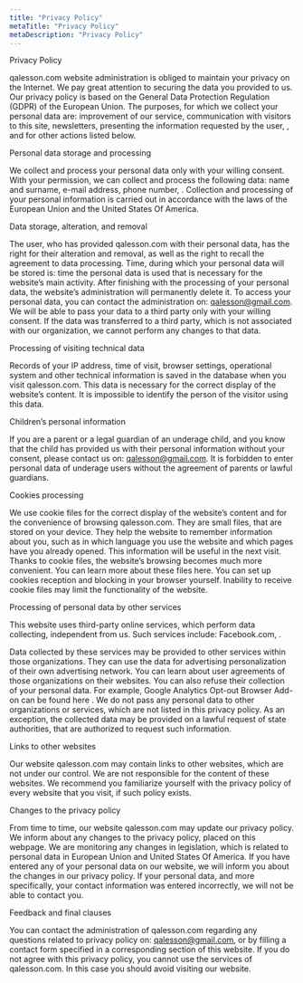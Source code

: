 ```yaml
---
title: "Privacy Policy"
metaTitle: "Privacy Policy"
metaDescription: "Privacy Policy"
---
```



Privacy Policy

qalesson.com website administration is obliged to maintain your privacy on the Internet. We pay great attention to securing the data you provided to us. Our privacy policy is based on the General Data Protection Regulation (GDPR) of the European Union. The purposes, for which we collect your personal data are: improvement of our service, communication with visitors to this site, newsletters, presenting the information requested by the user, , and for other actions listed below.

Personal data storage and processing

We collect and process your personal data only with your willing consent. With your permission, we can collect and process the following data: name and surname, e-mail address, phone number, . Collection and processing of your personal information is carried out in accordance with the laws of the European Union and the United States Of America.

Data storage, alteration, and removal

The user, who has provided qalesson.com with their personal data, has the right for their alteration and removal, as well as the right to recall the agreement to data processing. Time, during which your personal data will be stored is: time the personal data is used that is necessary for the website’s main activity. After finishing with the processing of your personal data, the website’s administration will permanently delete it. To access your personal data, you can contact the administration on: qalesson@gmail.com. We will be able to pass your data to a third party only with your willing consent. If the data was transferred to a third party, which is not associated with our organization, we cannot perform any changes to that data.

Processing of visiting technical data

Records of your IP address, time of visit, browser settings, operational system and other technical information is saved in the database when you visit qalesson.com. This data is necessary for the correct display of the website’s content. It is impossible to identify the person of the visitor using this data.

Children’s personal information

If you are a parent or a legal guardian of an underage child, and you know that the child has provided us with their personal information without your consent, please contact us on: qalesson@gmail.com. It is forbidden to enter personal data of underage users without the agreement of parents or lawful guardians.

Cookies processing

We use cookie files for the correct display of the website’s content and for the convenience of browsing qalesson.com. They are small files, that are stored on your device. They help the website to remember information about you, such as in which language you use the website and which pages have you already opened. This information will be useful in the next visit. Thanks to cookie files, the website’s browsing becomes much more convenient. You can learn more about these files here. You can set up cookies reception and blocking in your browser yourself. Inability to receive cookie files may limit the functionality of the website.

Processing of personal data by other services

This website uses third-party online services, which perform data collecting, independent from us. Such services include: Facebook.com, .

Data collected by these services may be provided to other services within those organizations. They can use the data for advertising personalization of their own advertising network. You can learn about user agreements of those organizations on their websites. You can also refuse their collection of your personal data. For example, Google Analytics Opt-out Browser Add-on can be found here . We do not pass any personal data to other organizations or services, which are not listed in this privacy policy. As an exception, the collected data may be provided on a lawful request of state authorities, that are authorized to request such information.

Links to other websites

Our website qalesson.com may contain links to other websites, which are not under our control. We are not responsible for the content of these websites. We recommend you familiarize yourself with the privacy policy of every website that you visit, if such policy exists.

Changes to the privacy policy

From time to time, our website qalesson.com may update our privacy policy. We inform about any changes to the privacy policy, placed on this webpage. We are monitoring any changes in legislation, which is related to personal data in European Union and United States Of America. If you have entered any of your personal data on our website, we will inform you about the changes in our privacy policy. If your personal data, and more specifically, your contact information was entered incorrectly, we will not be able to contact you.

Feedback and final clauses

You can contact the administration of qalesson.com regarding any questions related to privacy policy on: qalesson@gmail.com, or by filling a contact form specified in a corresponding section of this website. If you do not agree with this privacy policy, you cannot use the services of qalesson.com. In this case you should avoid visiting our website.